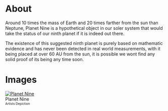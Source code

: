 <!-- TITLE: Planet Nine -->
<!-- SUBTITLE: A quick summary of Planet Nine -->

# About
Around 10 times the mass of Earth and 20 times farther from the sun than Neptune, Planet Nine is a hypothetical object in our soler system that would take the status of our ninth planet if it is indeed out there.

The existence of this suggested ninth planet is purely based on mathematic evidence and has never been detected in real world measurements, with it being placed at over 60 AU from the sun, it is possible we wont find any solid proof of its being any time soon.

# Images
<link rel="stylesheet" href="/uploads/css/core.css">

<div class="gallery">
	<a target="_blank" href="/uploads/planets/nine/planet-nine.png">
<img src="/uploads/planets/nine/planet-nine.png" alt="Planet Nine"/>
</a>
	<div class="desc">Planet Nine<br><font size="1">Artists Depiction</font></div>
</div>